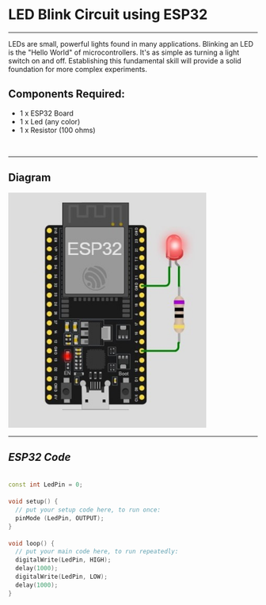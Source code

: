 # LED Blink Circuit using ESP32

<hr>

LEDs are small, powerful lights found in many applications. 
Blinking an LED is the "Hello World" of microcontrollers. 
It's as simple as turning a light switch on and off. 
Establishing this fundamental skill will provide a solid foundation for more complex experiments.

## Components Required:

- 1 x ESP32 Board
- 1 x Led (any color)
- 1 x Resistor (100 ohms)
  
<br>
<hr>

## Diagram

<img src="./Files/LED_Blink.jpg" width="400">

<hr>

## ***ESP32 Code***

```cpp

const int LedPin = 0;

void setup() {
  // put your setup code here, to run once:
  pinMode (LedPin, OUTPUT);
}

void loop() {
  // put your main code here, to run repeatedly:
  digitalWrite(LedPin, HIGH);
  delay(1000);
  digitalWrite(LedPin, LOW);
  delay(1000);
}

```
